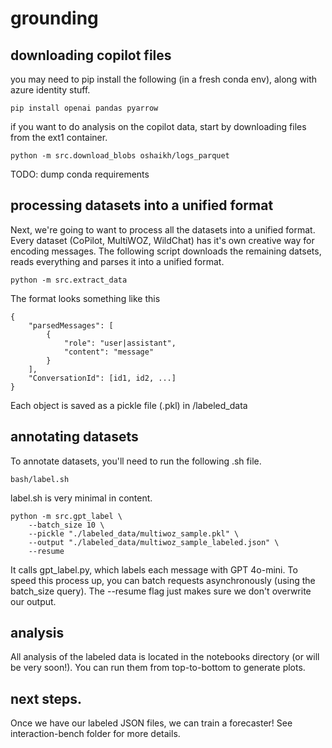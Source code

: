 

# grounding

## downloading copilot files

you may need to pip install the following (in a fresh conda env), along with azure identity stuff.
```
pip install openai pandas pyarrow
```

if you want to do analysis on the copilot data, start by downloading files from the ext1 container. 
```
python -m src.download_blobs oshaikh/logs_parquet
```

TODO: dump conda requirements

## processing datasets into a unified format

Next, we're going to want to process all the datasets into a unified format. Every dataset (CoPilot, MultiWOZ, WildChat) has it's own creative way for encoding messages. The following script downloads the remaining datsets, reads everything and parses it into a unified format.

```
python -m src.extract_data
```

The format looks something like this

```
{
    "parsedMessages": [
        {
            "role": "user|assistant",
            "content": "message"
        }
    ],
    "ConversationId": [id1, id2, ...]
}
```

Each object is saved as a pickle file (.pkl) in /labeled_data

## annotating datasets

To annotate datasets, you'll need to run the following .sh file.

```
bash/label.sh
```

label.sh is very minimal in content.

```
python -m src.gpt_label \
    --batch_size 10 \
    --pickle "./labeled_data/multiwoz_sample.pkl" \
    --output "./labeled_data/multiwoz_sample_labeled.json" \
    --resume
```

It calls gpt_label.py, which labels each message with GPT 4o-mini. To speed this process up, you can batch requests asynchronously (using the batch_size query). The --resume flag just makes sure we don't overwrite our output. 

## analysis

All analysis of the labeled data is located in the notebooks directory (or will be very soon!). You can run them from top-to-bottom to generate plots.

## next steps.

Once we have our labeled JSON files, we can train a forecaster! See interaction-bench folder for more details. 

